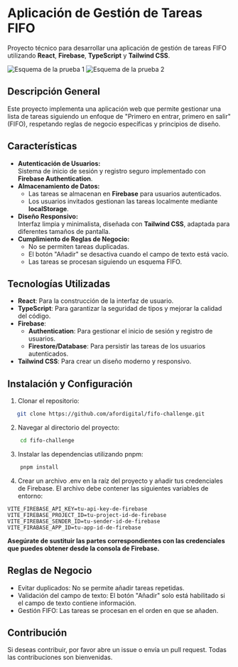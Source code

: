 # Aplicación de Gestión de Tareas FIFO

Proyecto técnico para desarrollar una aplicación de gestión de tareas FIFO utilizando **React**, **Firebase**, **TypeScript** y **Tailwind CSS**.

![Esquema de la prueba 1](https://media.discordapp.net/attachments/1075542478519808000/1321869986330841160/firefox_24_December_12_LBgtgSw_.png?ex=676ecedb&is=676d7d5b&hm=7a76759ea27ce2d42e4f7420352fb516d0ff7e6af5511bfcdff859a03359bc31&=&format=webp&quality=lossless&width=1157&height=671)
![Esquema de la prueba 2](https://media.discordapp.net/attachments/1075542478519808000/1321869986712518686/firefox_24_December_12_4kVrMiw_.png?ex=676ecedb&is=676d7d5b&hm=35ec18c898e5dbc2fa570ba6f717faa942eeac435d4da444dcfd6ee5b49d86bc&=&format=webp&quality=lossless&width=1190&height=671)

## Descripción General

Este proyecto implementa una aplicación web que permite gestionar una lista de tareas siguiendo un enfoque de "Primero en entrar, primero en salir" (FIFO), respetando reglas de negocio específicas y principios de diseño.

## Características

- **Autenticación de Usuarios:**  
  Sistema de inicio de sesión y registro seguro implementado con **Firebase Authentication**.
- **Almacenamiento de Datos:**
  - Las tareas se almacenan en **Firebase** para usuarios autenticados.
  - Los usuarios invitados gestionan las tareas localmente mediante **localStorage**.
- **Diseño Responsivo:**  
  Interfaz limpia y minimalista, diseñada con **Tailwind CSS**, adaptada para diferentes tamaños de pantalla.
- **Cumplimiento de Reglas de Negocio:**
  - No se permiten tareas duplicadas.
  - El botón "Añadir" se desactiva cuando el campo de texto está vacío.
  - Las tareas se procesan siguiendo un esquema FIFO.

## Tecnologías Utilizadas

- **React**: Para la construcción de la interfaz de usuario.
- **TypeScript**: Para garantizar la seguridad de tipos y mejorar la calidad del código.
- **Firebase**:
  - **Authentication**: Para gestionar el inicio de sesión y registro de usuarios.
  - **Firestore/Database**: Para persistir las tareas de los usuarios autenticados.
- **Tailwind CSS**: Para crear un diseño moderno y responsivo.

## Instalación y Configuración

1. Clonar el repositorio:

```bash
   git clone https://github.com/afordigital/fifo-challenge.git
```

2. Navegar al directorio del proyecto:
```bash
    cd fifo-challenge
```

3. Instalar las dependencias utilizando pnpm:
```bash
    pnpm install
```

4. Crear un archivo .env en la raíz del proyecto y añadir tus credenciales de Firebase. El archivo debe contener las siguientes variables de entorno:
```dontenv
VITE_FIREBASE_API_KEY=tu-api-key-de-firebase
VITE_FIREBASE_PROJECT_ID=tu-project-id-de-firebase
VITE_FIREBASE_SENDER_ID=tu-sender-id-de-firebase
VITE_FIRABASE_APP_ID=tu-app-id-de-firebase
```
**Asegúrate de sustituir las partes correspondientes con las credenciales que puedes obtener desde la consola de Firebase.**

## Reglas de Negocio
- Evitar duplicados: No se permite añadir tareas repetidas.
- Validación del campo de texto: El botón "Añadir" solo está habilitado si el campo de texto contiene información.
- Gestión FIFO: Las tareas se procesan en el orden en que se añaden.

## Contribución
Si deseas contribuir, por favor abre un issue o envía un pull request. Todas las contribuciones son bienvenidas.
